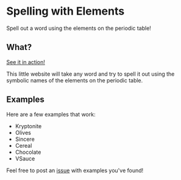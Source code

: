 # Spelling with Elements
Spell out a word using the elements on the periodic table!

## What?
[See it in action!](https://maxzilla60.github.io/Spelling-with-Elements/)

This little website will take any word and try to spell it out using the symbolic names of the elements on the periodic table.

## Examples
Here are a few examples that work:
* Kryptonite
* Olives
* Sincere
* Cereal
* Chocolate
* VSauce

Feel free to post an [issue](https://github.com/Maxzilla60/Spelling-with-Elements/issues) with examples you've found!